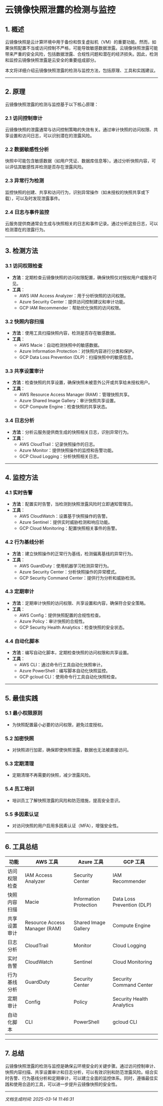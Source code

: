 # 云镜像快照泄露的检测与监控

## 1. 概述

云镜像快照是云计算环境中用于备份和恢复虚拟机（VM）的重要功能。然而，如果快照配置不当或访问控制不严格，可能导致敏感数据泄露。云镜像快照泄露可能带来严重的安全风险，包括数据泄露、合规性问题和潜在的经济损失。因此，检测和监控云镜像快照泄露是云安全的重要组成部分。

本文将详细介绍云镜像快照泄露的检测与监控方法，包括原理、工具和实践建议。

---

## 2. 原理

云镜像快照泄露的检测与监控基于以下核心原理：

### 2.1 访问控制审计
云镜像快照的泄露通常与访问控制策略的失效有关。通过审计快照的访问权限、共享设置和访问日志，可以识别潜在的泄露风险。

### 2.2 数据敏感性分析
快照中可能包含敏感数据（如用户凭证、数据库信息等）。通过分析快照内容，可以评估其敏感性并检测是否存在泄露风险。

### 2.3 异常行为检测
监控快照的创建、共享和访问行为，识别异常操作（如未授权的快照共享或下载），可以及时发现泄露事件。

### 2.4 日志与事件监控
云服务提供商通常会生成与快照相关的日志和事件记录。通过分析这些日志，可以检测潜在的泄露行为。

---

## 3. 检测方法

### 3.1 访问权限检查
- **方法**：定期检查云镜像快照的访问权限配置，确保快照仅对授权用户或服务可见。
- **工具**：
  - AWS IAM Access Analyzer：用于分析快照的访问权限。
  - Azure Security Center：提供访问控制建议和审计功能。
  - GCP IAM Recommender：帮助优化快照的访问权限。

### 3.2 快照内容扫描
- **方法**：使用工具扫描快照内容，检测是否存在敏感数据。
- **工具**：
  - AWS Macie：自动检测快照中的敏感数据。
  - Azure Information Protection：对快照内容进行分类和保护。
  - GCP Data Loss Prevention (DLP)：扫描快照中的敏感信息。

### 3.3 共享设置审计
- **方法**：检查快照的共享设置，确保快照未被意外公开或共享给未授权用户。
- **工具**：
  - AWS Resource Access Manager (RAM)：管理快照共享。
  - Azure Shared Image Gallery：审计快照共享设置。
  - GCP Compute Engine：检查快照的共享状态。

### 3.4 日志分析
- **方法**：分析云服务提供商生成的快照相关日志，识别异常行为。
- **工具**：
  - AWS CloudTrail：记录快照操作的日志。
  - Azure Monitor：提供快照操作的监控和告警功能。
  - GCP Cloud Logging：分析快照相关日志。

---

## 4. 监控方法

### 4.1 实时告警
- **方法**：配置实时告警，当检测到快照泄露风险时立即通知管理员。
- **工具**：
  - AWS CloudWatch：设置基于快照操作的告警。
  - Azure Sentinel：提供实时威胁检测和响应功能。
  - GCP Cloud Monitoring：配置快照相关事件的告警。

### 4.2 行为基线分析
- **方法**：建立快照操作的正常行为基线，检测偏离基线的异常行为。
- **工具**：
  - AWS GuardDuty：使用机器学习检测异常行为。
  - Azure Security Center：分析快照操作的异常模式。
  - GCP Security Command Center：提供行为分析和威胁检测。

### 4.3 定期审计
- **方法**：定期审计快照的访问权限、共享设置和内容，确保符合安全策略。
- **工具**：
  - AWS Config：提供快照配置的合规性检查。
  - Azure Policy：审计快照的合规性。
  - GCP Security Health Analytics：检查快照的安全状态。

### 4.4 自动化脚本
- **方法**：编写自动化脚本，定期检查快照的访问权限和共享设置。
- **工具**：
  - AWS CLI：通过命令行工具自动化快照审计。
  - Azure PowerShell：编写脚本自动化快照监控。
  - GCP gcloud CLI：使用命令行工具自动化快照检查。

---

## 5. 最佳实践

### 5.1 最小权限原则
- 为快照配置最小必要的访问权限，避免过度授权。

### 5.2 加密快照
- 对快照进行加密，确保即使快照泄露，数据也无法被直接访问。

### 5.3 定期清理
- 定期清理不再需要的快照，减少泄露风险。

### 5.4 员工培训
- 培训员工了解快照泄露的风险和防范措施，提高安全意识。

### 5.5 多因素认证
- 对访问快照的用户启用多因素认证（MFA），增强安全性。

---

## 6. 工具总结

| 功能               | AWS 工具                         | Azure 工具                      | GCP 工具                         |
|--------------------|----------------------------------|----------------------------------|----------------------------------|
| 访问权限检查        | IAM Access Analyzer              | Security Center                  | IAM Recommender                  |
| 快照内容扫描        | Macie                            | Information Protection           | Data Loss Prevention (DLP)       |
| 共享设置审计        | Resource Access Manager (RAM)    | Shared Image Gallery             | Compute Engine                   |
| 日志分析            | CloudTrail                       | Monitor                          | Cloud Logging                    |
| 实时告警            | CloudWatch                       | Sentinel                         | Cloud Monitoring                 |
| 行为基线分析        | GuardDuty                        | Security Center                  | Security Command Center          |
| 定期审计            | Config                           | Policy                           | Security Health Analytics        |
| 自动化脚本          | CLI                              | PowerShell                       | gcloud CLI                       |

---

## 7. 总结

云镜像快照泄露的检测与监控是确保云环境安全的关键步骤。通过访问控制审计、快照内容扫描、共享设置审计和日志分析，可以有效识别和防范泄露风险。结合实时告警、行为基线分析和定期审计，可以建立全面的监控体系。同时，遵循最佳实践和使用合适的工具，可以进一步提升云镜像快照的安全性。

---

*文档生成时间: 2025-03-14 11:46:31*
